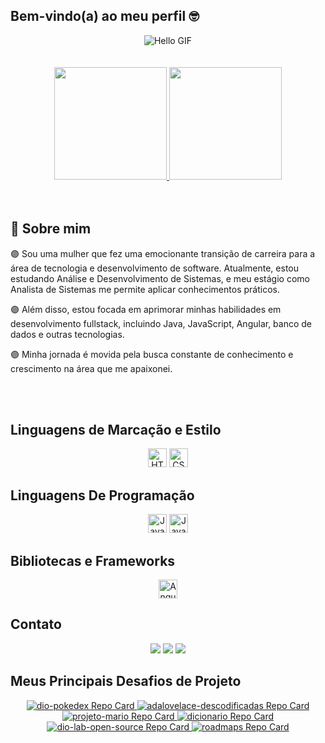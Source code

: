 ## Bem-vindo(a) ao meu perfil  🤓 

<div align="center">
  <img src="https://media.tenor.com/TkFZ0lgtuakAAAAj/%E0%B8%9E%E0%B8%B4%E0%B8%A1%E0%B8%9E%E0%B9%8C-%E0%B8%97%E0%B9%8D%E0%B8%B2%E0%B8%87%E0%B8%B2%E0%B8%99.gif" alt="Hello GIF">
</div>
<br><br>
<div align="center">
  <a href="https://github.com/bianca-leal">
    <img height="180em" src="https://github-readme-stats.vercel.app/api?username=bianca-leal&show_icons=true&theme=midnight-purple&include_all_commits=true&count_private=true"/>
    <img height="180em" src="https://github-readme-stats.vercel.app/api/top-langs/?username=bianca-leal&layout=compact&langs_count=6&theme=midnight-purple"/> 
  </a>
</div>
<br><br>


## 🚀 Sobre mim

 🟣  Sou uma mulher que fez uma emocionante transição de carreira para a área de tecnologia e desenvolvimento de software. Atualmente, estou estudando Análise e Desenvolvimento de Sistemas, e meu estágio como Analista de Sistemas me permite aplicar conhecimentos práticos.

 🟣  Além disso, estou focada em aprimorar minhas habilidades em desenvolvimento fullstack, incluindo Java, JavaScript, Angular, banco de dados e outras tecnologias. 

 🟣  Minha jornada é movida pela busca constante de conhecimento e crescimento na área que me apaixonei.

<br><br>

## Linguagens de Marcação e Estilo

<div align="center">
  <img alt="HTML5" height="30" width="auto" src="https://img.shields.io/badge/HTML5-000?style=for-the-badge&logo=html5">
  <img alt="CSS3" height="30" width="auto" src="https://img.shields.io/badge/CSS3-000?style=for-the-badge&logo=css3&logoColor=264CE4">
</div>

##  Linguagens De Programação

<div align="center">
  <img alt="JavaScript" height="30" width="auto" src="https://img.shields.io/badge/JavaScript-000?style=for-the-badge&logo=javascript">
  <img alt="Java" height="30" width="auto" src="https://img.shields.io/badge/Java-000?style=for-the-badge&logo=java">
</div>

## Bibliotecas e Frameworks

<div align="center">
  <img alt="Angular" height="30" width="auto" src="https://img.shields.io/badge/Angular-000?style=for-the-badge&logo=angular&logoColor=C3002F">
</div>

##  Contato

<div align="center">
  <a href="https://www.linkedin.com/in/bianca-leall" target="_blank"><img src="https://img.shields.io/badge/-LinkedIn-000?style=for-the-badge&logo=linkedin&logoColor=0E76A8" target="_blank"></a> 
  <a href="https://www.discord.com/in/biancaleal/" target="_blank"><img src="https://img.shields.io/badge/Discord-000?style=for-the-badge&logo=discord" target="_blank"></a>
  <a href="mailto:bleal8882@gmail.com"><img src="https://img.shields.io/badge/-Email-000?style=for-the-badge&logo=gmail&logoColor=E94D5F"></a>
</div>


## Meus Principais Desafios de Projeto 

<div align="center">
  <a href="https://github.com/Bianca-Leal/dio-pokedex">
    <img src="https://github-readme-stats.vercel.app/api/pin/?username=Bianca-Leal&repo=dio-pokedex&bg_color=000&border_color=30A3DC&show_icons=true&icon_color=30A3DC&title_color=E94D5F&text_color=FFF" alt="dio-pokedex Repo Card">
  </a>
  <a href="https://github.com/Bianca-Leal/adalovelace-descodificadas">
    <img src="https://github-readme-stats.vercel.app/api/pin/?username=Bianca-Leal&repo=adalovelace-descodificadas&bg_color=000&border_color=30A3DC&show_icons=true&icon_color=30A3DC&title_color=E94D5F&text_color=FFF" alt="adalovelace-descodificadas Repo Card">
  </a>
  <a href="https://github.com/Bianca-Leal/projeto-mario">
    <img src="https://github-readme-stats.vercel.app/api/pin/?username=Bianca-Leal&repo=projeto-mario&bg_color=000&border_color=30A3DC&show_icons=true&icon_color=30A3DC&title_color=E94D5F&text_color=FFF" alt="projeto-mario Repo Card">
  </a>
  <a href="https://github.com/Bianca-Leal/dicionario">
    <img src="https://github-readme-stats.vercel.app/api/pin/?username=Bianca-Leal&repo=dicionario&bg_color=000&border_color=30A3DC&show_icons=true&icon_color=30A3DC&title_color=E94D5F&text_color=FFF" alt="dicionario Repo Card">
  </a>
  <a href="https://github.com/elidianaandrade/dio-lab-open-source">
    <img src="https://github-readme-stats.vercel.app/api/pin/?username=elidianaandrade&repo=dio-lab-open-source&bg_color=000&border_color=30A3DC&show_icons=true&icon_color=30A3DC&title_color=E94D5F&text_color=FFF" alt="dio-lab-open-source Repo Card">
  </a>
  <a href="https://github.com/digitalinnovationone/roadmaps">
    <img src="https://github-readme-stats.vercel.app/api/pin/?username=digitalinnovationone&repo=roadmaps&bg_color=000&border_color=30A3DC&show_icons=true&icon_color=30A3DC&title_color=E94D5F&text_color=FFF" alt="roadmaps Repo Card">
  </a>
</div>


